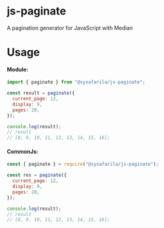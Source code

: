 # js-paginate

A pagination generator for JavaScript with Median

# Usage

#### Module:
```js
import { paginate } from "@sysafarila/js-paginate";

const result = paginate({
  current_page: 12,
  display: 9,
  pages: 20,
});

console.log(result);
// result
// [8, 9, 10, 11, 12, 13, 14, 15, 16];
```

#### CommonJs:
```js
const { paginate } = require("@sysafarila/js-paginate");

const res = paginate({
  current_page: 12,
  display: 9,
  pages: 20,
});

console.log(result);
// result
// [8, 9, 10, 11, 12, 13, 14, 15, 16];
```